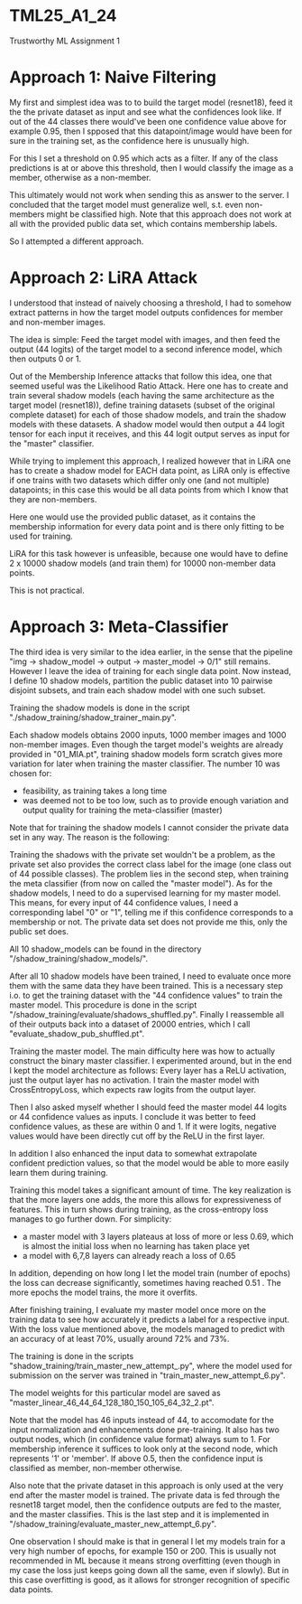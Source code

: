 # TML25_A1_24
Trustworthy ML Assignment 1

# Approach 1: Naive Filtering
My first and simplest idea was to to build the target model (resnet18), feed it the the private dataset as input and see what the confidences look like. If out of the 44 classes there would've been one confidence value above for example 0.95, then I spposed that this datapoint/image would have been for sure in the training set, as the confidence here is unusually high.

For this I set a threshold on 0.95 which acts as a filter. If any of the class predictions is at or above this threshold, then I would classify the image as a member, otherwise as a non-member.

This ultimately would not work when sending this as answer to the server. I concluded that the target model must generalize well, s.t. even non-members might be classified high.
Note that this approach does not work at all with the provided public data set, which contains membership labels.

So I attempted a different approach.


# Approach 2: LiRA Attack
I understood that instead of naively choosing a threshold, I had to somehow extract patterns in how the target model outputs confidences for member and non-member images.

The idea is simple:
Feed the target model with images, and then feed the output (44 logits) of the target model to a second inference model, which then outputs 0 or 1.

Out of the Membership Inference attacks that follow this idea, one that seemed useful was the Likelihood Ratio Attack. Here one has to create and train several shadow models (each having the same architecture as the target model (resnet18)), define training datasets (subset of the original complete dataset) for each of those shadow models, and train the shadow models with these datasets.
A shadow model would then output a 44 logit tensor for each input it receives, and this 44 logit output serves as input for the "master" classifier.

While trying to implement this approach, I realized however that in LiRA one has to create a shadow model for EACH data point, as LiRA only is effective if one trains with two datasets which differ only one (and not multiple) datapoints; in this case this would be all data points from which I know that they are non-members.

Here one would use the provided public dataset, as it contains the membership information for every data point and is there only fitting to be used for training.

LiRA for this task however is unfeasible, because one would have to define 2 x 10000 shadow models (and train them) for 10000 non-member data points.

This is not practical.


# Approach 3: Meta-Classifier
The third idea is very similar to the idea earlier, in the sense that the pipeline "img -> shadow_model -> output -> master_model -> 0/1" still remains. However I leave the idea of training for each single data point. Now instead, I define 10 shadow models, partition the public dataset into 10 pairwise disjoint subsets, and train each shadow model with one such subset.

Training the shadow models is done in the script "./shadow_training/shadow_trainer_main.py".

Each shadow models obtains 2000 inputs, 1000 member images and 1000 non-member images.
Even though the target model's weights are already provided in "01_MIA.pt", training shadow models form scratch gives more variation for later when training the master classifier.
The number 10 was chosen for:
- feasibility, as training takes a long time
- was deemed not to be too low, such as to provide enough variation and output quality for training the meta-classifier (master)

Note that for training the shadow models I cannot consider the private data set in any way. The reason is the following:

Training the shadows with the private set wouldn't be a problem, as the private set also provides the correct class label for the image (one class out of 44 possible classes).
The problem lies in the second step, when training the meta classifier (from now on called the "master model").
As for the shadow models, I need to do a supervised learning for my master model. This means, for every input of 44 confidence values, I need a corresponding label "0" or "1", telling me if this confidence corresponds to a membership or not. The private data set does not provide me this, only the public set does.

All 10 shadow_models can be found in the directory "/shadow_training/shadow_models/".

After all 10 shadow models have been trained, I need to evaluate once more them with the same data they have been trained. This is a necessary step i.o. to get the training dataset with the "44 confidence values" to train the master model. This procedure is done in the script "/shadow_training/evaluate/shadows_shuffled.py". Finally I reassemble all of their outputs back into a dataset of 20000 entries, which I call "evaluate_shadow_pub_shuffled.pt".



Training the master model.
The main difficulty here was how to actually construct the binary master classifier. I experimented around, but in the end I kept the model architecture as follows:
Every layer has a ReLU activation, just the output layer has no activation.
I train the master model with CrossEntropyLoss, which expects raw logits from the output layer.

Then I also asked myself whether I should feed the master model 44 logits or 44 confidence values as inputs. I conclude it was better to feed confidence values, as these are within 0 and 1. If it were logits, negative values would have been directly cut off by the ReLU in the first layer.

In addition I also enhanced the input data to somewhat extrapolate confident prediction values, so that the model would be able to more easily learn them during training.

Training this model takes a significant amount of time. The key realization is that the more layers one adds, the more this allows for expressiveness of features. This in turn shows during training, as the cross-entropy loss manages to go further down. For simplicity:

- a master model with 3 layers plateaus at loss of more or less 0.69, which is almost the initial loss when no learning has taken place yet
- a model with 6,7,8 layers can already reach a loss of 0.65

In addition, depending on how long I let the model train (number of epochs) the loss can decrease significantly, sometimes having reached 0.51 . The more epochs the model trains, the more it overfits.

After finishing training, I evaluate my master model once more on the training data to see how accurately it predicts a label for a respective input. With the loss value mentioned above, the models managed to predict with an accuracy of at least 70%, usually around 72% and 73%.

The training is done in the scripts "shadow_training/train_master_new_attempt_<number>.py", where the model used for submission on the server was trained in "train_master_new_attempt_6.py".

The model weights for this particular model are saved as "master_linear_46_44_64_128_180_150_105_64_32_2.pt".

Note that the model has 46 inputs instead of 44, to accomodate for the input normalization and enhancements done pre-training. It also has two output nodes, which (in confidence value format) always sum to 1.
For membership inference it suffices to look only at the second node, which represents '1' or 'member'. If above 0.5, then the confidence input is classified as member, non-member otherwise.

Also note that the private dataset in this approach is only used at the very end after the master model is trained. The private data is fed through the resnet18 target model, then the confidence outputs are fed to the master, and the master classifies. This is the last step and it is implemented in "/shadow_training/evaluate_master_new_attempt_6.py".

One observation I should make is that in general I let my models train for a very high number of epochs, for example 150 or 200. This is usually not recommended in ML because it means strong overfitting (even though in my case the loss just keeps going down all the same, even if slowly). But in this case overfitting is good, as it allows for stronger recognition of specific data points.


